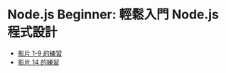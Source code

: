 # Node.js Beginner: 輕鬆入門 Node.js 程式設計

* [影片 1-9 的練習](https://github.com/jollen/Nodejs-Beginner/tree/master/node-hello)
* [影片 14 的練習](https://github.com/jollen/Nodejs-Beginner/tree/master/14-products-gallery)


